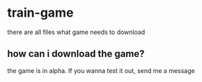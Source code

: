 # train-game
there are all files what game needs to download
## how can i download the game?
the game is in alpha. If you wanna test it out, send me a message
